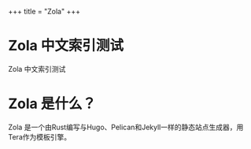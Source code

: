 +++
title = "Zola"
+++
# Zola 中文索引测试
Zola 中文索引测试
# Zola 是什么？
Zola 是一个由Rust编写与Hugo、Pelican和Jekyll一样的静态站点生成器，用Tera作为模板引擎。